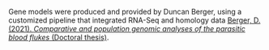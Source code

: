 Gene models were produced and provided by Duncan Berger, using a customized pipeline that integrated RNA-Seq and homology data [Berger, D. (2021). *Comparative and population genomic analyses of the parasitic blood flukes* (Doctoral thesis)](https://doi.org/10.17863/CAM.86667).

